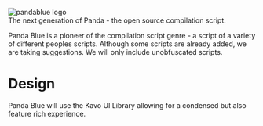 ![pandablue logo](https://i.imgur.com/AWxBOLR.png)
<br>
The next generation of Panda - the open source compilation script.

Panda Blue is a pioneer of the compilation script genre - a script of a variety of different peoples scripts.
Although some scripts are already added, we are taking suggestions. We will only include unobfuscated scripts.

# Design
Panda Blue will use the Kavo UI Library allowing for a condensed but also feature rich experience.
